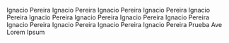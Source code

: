 Ignacio Pereira
Ignacio Pereira
Ignacio Pereira
Ignacio Pereira
Ignacio Pereira
Ignacio Pereira
Ignacio Pereira
Ignacio Pereira
Ignacio Pereira
Ignacio Pereira
Ignacio Pereira
Ignacio Pereira
Ignacio Pereira
Prueba Ave
Lorem Ipsum